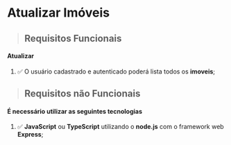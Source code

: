 # Atualizar Imóveis

> ## Requisitos Funcionais
  #### Atualizar


1. ✅ O usuário cadastrado e autenticado poderá lista todos os **imoveis**;

> ## Requisitos não Funcionais
  #### É necessário utilizar as seguintes tecnologias

1. ✅ **JavaScript** ou **TypeScript** utilizando o **node.js** com o framework web **Express**;